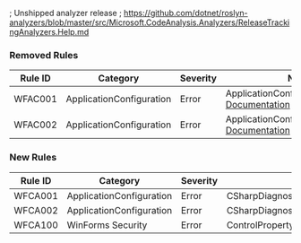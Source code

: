 ﻿; Unshipped analyzer release
; https://github.com/dotnet/roslyn-analyzers/blob/master/src/Microsoft.CodeAnalysis.Analyzers/ReleaseTrackingAnalyzers.Help.md

### Removed Rules

Rule ID | Category | Severity | Notes
--------|----------|----------|--------------------
WFAC001 | ApplicationConfiguration | Error | ApplicationConfigurationGenerator, [Documentation](https://github.com/dotnet/winforms/blob/main/src/System.Windows.Forms.Analyzers.CSharp/ApplicationConfigurationGenerator.Help.md)
WFAC002 | ApplicationConfiguration | Error | ApplicationConfigurationGenerator, [Documentation](https://github.com/dotnet/winforms/blob/main/src/System.Windows.Forms.Analyzers.CSharp/ApplicationConfigurationGenerator.Help.md)

### New Rules

Rule ID | Category | Severity | Notes
--------|----------|----------|-------
WFCA001 | ApplicationConfiguration | Error | CSharpDiagnosticDescriptors
WFCA002 | ApplicationConfiguration | Error | CSharpDiagnosticDescriptors
WFCA100 | WinForms Security | Error | ControlPropertySerializationDiagnosticAnalyzer
